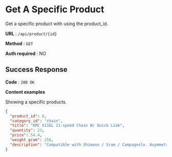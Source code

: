 # Get A Specific Product

Get a specific product with using the product_id.

**URL** : `/api/product/{id}`

**Method** : `GET`

**Auth required** : NO

## Success Response

**Code** : `200 OK`

**Content examples**

Showing a specific products.

```json
{
  "product_id": 6,
  "category_id": "chain",
  "title": "KMC X11EL 11-speed Chain W/ Quick Link",
  "quantity": 23,
  "price": 54.4,
  "weight_gram": 256,
  "description": "Compatible with Shimano / Sram / Campagnolo. Asymmetrical Chamfering Avoids Interference. Added Chamfering for Smooth Operation. Impeccable Precision｜Phenomenal Shifting Performance."
}
```